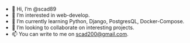 - 👋 Hi, I’m @scad89
- 👀 I’m interested in web-develop.
- 🌱 I’m currently learning Python, Django, PostgresQL, Docker-Compose.
- 💞️ I’m looking to collaborate on interesting projects.
- 📫 You can write to me on scad200@gmail.com.

<!---
scad89/scad89 is a ✨ special ✨ repository because its `README.md` (this file) appears on your GitHub profile.
You can click the Preview link to take a look at your changes.
--->

